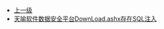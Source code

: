 * [上一级](docs/wy876_poc/)
* [天喻软件数据安全平台DownLoad.ashx存在SQL注入](docs/wy876_poc/%E5%A4%A9%E5%96%BB%E8%BD%AF%E4%BB%B6%E6%95%B0%E6%8D%AE%E5%AE%89%E5%85%A8%E5%B9%B3%E5%8F%B0/%E5%A4%A9%E5%96%BB%E8%BD%AF%E4%BB%B6%E6%95%B0%E6%8D%AE%E5%AE%89%E5%85%A8%E5%B9%B3%E5%8F%B0DownLoad.ashx%E5%AD%98%E5%9C%A8SQL%E6%B3%A8%E5%85%A5.md)
